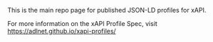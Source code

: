 
This is the main repo page for published JSON-LD profiles for xAPI. 

For more information on the xAPI Profile Spec, visit https://adlnet.github.io/xapi-profiles/



